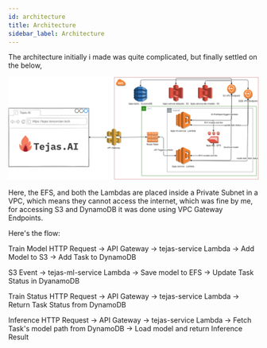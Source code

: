 ```yaml
---
id: architecture
title: Architecture
sidebar_label: Architecture
---
```


The architecture initially i made was quite complicated, but finally settled on the below,

![arch](assets/architecture-dark.png)

Here, the EFS, and both the Lambdas are placed inside a Private Subnet in a VPC, which means they cannot access the internet, which was fine by me, for accessing S3 and DynamoDB it was done using VPC Gateway Endpoints.

Here's the flow:

Train Model HTTP Request -> API Gateway -> tejas-service Lambda -> Add Model to S3 -> Add Task to DynamoDB

S3 Event -> tejas-ml-service Lambda -> Save model to EFS -> Update Task Status in DyanamoDB

Train Status HTTP Request -> API Gateway -> tejas-service Lambda -> Return Task Status from DynamoDB

Inference HTTP Request -> API Gateway -> tejas-service Lambda -> Fetch Task's model path from DynamoDB -> Load model and return Inference Result
